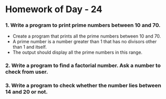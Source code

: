 # Homework of Day - 24

### 1. Write a program to print prime numbers between 10 and 70.

- Create a program that prints all the prime numbers between 10 and 70.
- A prime number is a number greater than 1 that has no divisors other than 1 and itself.
- The output should display all the prime numbers in this range.

### 2. Write a program to find a factorial number. Ask a number to check from user.

### 3. Write a program to check whether the number lies between 14 and 20 or not.
